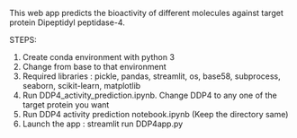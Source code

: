 This web app predicts the bioactivity of different molecules against target protein Dipeptidyl peptidase-4. 


STEPS:

1. Create conda environment with python 3
2. Change from base to that environment
3. Required libraries : pickle, pandas, streamlit, os, base58, subprocess, seaborn, scikit-learn, matplotlib
4. Run DDP4_activity_prediction.ipynb. Change DDP4 to any one of the target protein you want
5. Run DDP4 activity prediction notebook.ipynb (Keep the directory same)
6. Launch the app : streamlit run DDP4app.py

